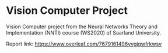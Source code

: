 # Vision Computer Project 

Vision Computer project from the Neural Networks Theory and Implementation (NNTI) course (WS2020) of Saarland University.

Report link: https://www.overleaf.com/7679161496yvgjgwfrkwsv
